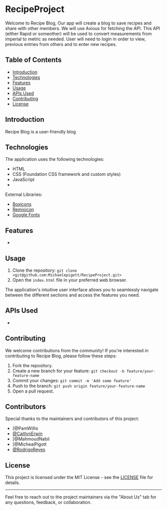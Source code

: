 # RecipeProject


Welcome to Recipe Blog, Our app will create a blog to save recipes and share with other members. We will use Axious for fetching the API. This API (either Rapid or someother) will be used to convert measurements from imperial to metric as needed. User will need to login in order to view, previous entries from others and to enter new recipes. 

## Table of Contents

- [Introduction](#introduction)
- [Technologies](#technologies)
- [Features](#features)
- [Usage](#usage)
- [APIs Used](#apis-used)
- [Contributing](#contributing)
- [License](#license)

## Introduction

Recipe Blog is a user-friendly blog 

## Technologies

The application uses the following technologies:

- HTML
- CSS (Foundation CSS framework and custom styles)
- JavaScript
- 

External Libraries:
- [Boxicons](https://boxicons.com/)
- [Remixicon](https://remixicon.com/)
- [Google Fonts](https://fonts.google.com/)

## Features

- 

## Usage

1. Clone the repository: `git clone <git@github.com:Michaelepigott/RecipeProject.git>`
2. Open the `index.html` file in your preferred web browser.

The application's intuitive user interface allows you to seamlessly navigate between the different sections and access the features you need.

## APIs Used

- 

## Contributing

We welcome contributions from the community! If you're interested in contributing to Recipe Blog, please follow these steps:

1. Fork the repository.
2. Create a new branch for your feature: `git checkout -b feature/your-feature-name`
3. Commit your changes: `git commit -m 'Add some feature'`
4. Push to the branch: `git push origin feature/your-feature-name`
5. Open a pull request.

## Contributors

Special thanks to the maintainers and contributors of this project:

- [@PamWillis
- [@CaitlynErwin](https://github.com/KDendor)
- [@MahmoudNabil
- [@MichealPigott
- [@RodrigoReyes](https://github.com/RodKing96)

## License

This project is licensed under the MIT License - see the [LICENSE](LICENSE) file for details.

---

Feel free to reach out to the project maintainers via the "About Us" tab for any questions, feedback, or collaboration.

